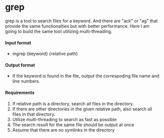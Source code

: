 # grep
grep is a tool to search files for a keyword. And there are "ack" or "ag" that provide the same functionalties but with better performance. Here I am going to build the same tool utilizing multi-threading. 

#### Input format
 - mgrep {keyword} {relative path}

#### Output format
 - If the keyword is found in the file, output the correspoding file name and line numbers. 

#### Requirements
1. If relative path is a directory, search all files in the directory.
2. If there are other directories in the given relative path, also search all files in that directory.
3. Utilize multi-threading to search as fast as possible
4. The search result for the same file should be output at once
5. Assume that there are no symlinks in the directory
